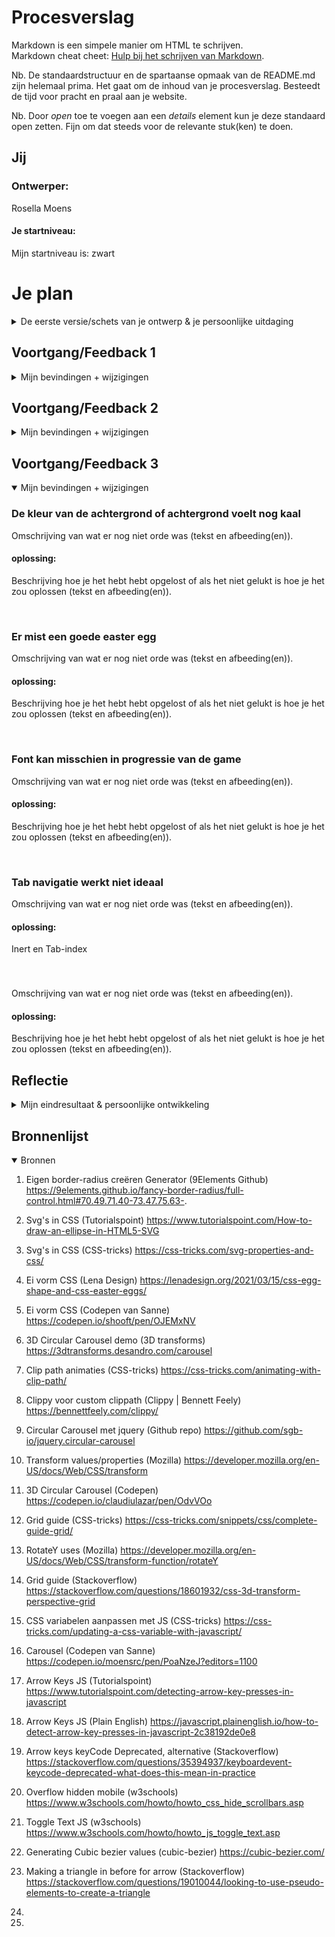 # Procesverslag
Markdown is een simpele manier om HTML te schrijven.  
Markdown cheat cheet: [Hulp bij het schrijven van Markdown](https://github.com/adam-p/markdown-here/wiki/Markdown-Cheatsheet).

Nb. De standaardstructuur en de spartaanse opmaak van de README.md zijn helemaal prima. Het gaat om de inhoud van je procesverslag. Besteedt de tijd voor pracht en praal aan je website.

Nb. Door *open* toe te voegen aan een *details* element kun je deze standaard open zetten. Fijn om dat steeds voor de relevante stuk(ken) te doen.




## Jij

### Ontwerper:
Rosella Moens

#### Je startniveau:
Mijn startniveau is: zwart




# Je plan

<details>
  <summary>De eerste versie/schets van je ontwerp & je persoonlijke uitdaging</summary>

  ### De eerste versie/schets:
  #### Concept 1
  <img src="./readme-images/schets-concept1.JPG" width="51%" alt="Concept 1 - schets 1"> 
  <img src="./readme-images/schets-concept1-2.JPG" width="45%" alt="Concept 1 - schets 2">

  #### Concept 2
  <img src="./readme-images/schets-concept2.JPG" width="48%" alt="Concept 2 - schets 1"> 
  <img src="./readme-images/schets-concept2-2.JPG" width="48%" alt="Concept 2 - schets 3"> 
  <img src="./readme-images/schets-concept2-1.JPG" width="97%" alt="Concept 2 - schets 2"> 

  ### Je ambitie: 
  Aan deze technieken/punten wil ik werken:
  - Vormen en elementen maken in CSS
  - Interactie met JS
  - Drie dimensionaliteit in CSS
  - Micro animaties en micro interacties
 
</details>




## Voortgang/Feedback 1

<details>
  <summary>Mijn bevindingen + wijzigingen </summary>

  ### Bevinding 1:
  De layout van de elementen past nog niet echt bij het karakter en vormen van Yoshi. 

  #### Oplossing:
  Bij Yoshi denk je eerder aan ronde vormen inplaats van hoekige vormen. Denk hierbij aan zijn eigen bouw die uit rondingen bestaat en natuurlijk ook zijn iconische ei. Ik heb dit opgelost door meer schetsen te maken met een oplossing voor dit probleem: Hoe geef ik de informatie weer in ronde vormen of cirkels?

  <img src="./readme-images/1-cirkels.jpg" alt="Schetsen van layouts met cirkels" width="49%">

<br>

  ### Bevinding 2:
  Het geluid balkje is visueel niet speels en erg statisch.

  #### Oplossing:
  Het lijkt me een goed idee om een interactie toe te voegen aan Yoshi of het ei met geluiden van zijn stem uit die tijd bijvoorbeeld. Om het dynamisch en ook toegankelijk te maken had ik ook het idee om dan de tekst te laten verschijnen die Yoshi dan zegt.

  <img src="./readme-images/1-geluid.jpg" alt="Schetsen van Layouts met interactief geluid">

<br>

  ### Bevinding 3:
  Er is nog niet echt een 'easter egg' of extra toevoeging.

  #### Oplossing:
  Dit is nog iets wat ik moet onderzoeken. Ik wil graag eerst de basis en functionaliteiten hebben staan en daarna zal ik mij hier verder in verdiepen wanneer hier vrijheid van tijd beschikbaar is. In deze instantie is de gehele set-up van de JS en de carousel in CSS al een grote uitdaging.

<br>

  ### Bevinding 4:
  Layout van informatie in aside/section/article is nog erg statisch

  #### Oplossing:
  Voor de teksten in mijn schetsen staan grote blokken met lopende tekst. Dit is erg saai en past dus niet goed bij Yoshi's karakter. Het is zeer statisch. Om dit op te lossen heb ik in vormen van cirkels gedacht, net als bij bevinding 1. Om de lijsten in deze article ook visueel interessanter te maken, heb ik gebruik gemaakt van markers en iconen.

  <img src="./readme-images/1-cirkels.jpg" alt="Schetsen van layouts met cirkels" width="55%"> <img src="./readme-images/1-article.png" alt="Informatie Ei 1" width="42%">

<br>


</details>





## Voortgang/Feedback 2

<details>
  <summary>Mijn bevindingen + wijzigingen</summary>
  
  ### Bevinding 1:
  Mijn fonts zijn dependent op een derde partij (Adobe Fonts)

  #### oplossing:
  Ik wilde het graag voorkomen dat ik een Adobe fonts link zou gebruiken voor dit project. Ik heb fonts opgezocht, die ik heb geconverteerd naar .woff en .woff2 bestanden. Deze heb ik met behulp van @font-face in de CSS toegevoegd en aangeroepen.

  <img src="./readme-images/2-fonts.png" alt="CSS: Font-faces" width="49%">

<br>

  ### Bevinding 2:
  Niet alle elementen kunnen nog met de tab key geselecteerd worden.

  #### oplossing:
  De eieren en twee arrow buttons zijn hiervoor geschikt, enkel is dit niet fijn bij het doortabben. Het tabben op de eieren is hierbij altijd in dezelfde volgorde (chronologisch net als in de HTML). Ook gaat de tab vervolgens naar de ul en bij alle list-items tabt hij over de kruis-buttons. Ik heb hier nog geen oplossing voor gevonden.
  Ik denk dat dit een kwestie is van de navigatie omzeilen en manipuleren.

<br>

  ### Bevinding 3:
  States zijn nog niet geheel en consistent toegepast op verschillende elementen.

  #### oplossing:
  De eieren en knoppen hadden nog geen states behalve de hover. Ik heb focus-visible states toegevoegd aan de eieren en buttons zowel als de hover. Deze zijn gelijk aan elkaar. Naast buttons zijn er geen andere interactieve elementen.

  <img src="./readme-images/2-states.1.png" alt="CSS: States hover & focus-visible op Button" width="49%">
  <img src="./readme-images/2-states.2.png" alt="CSS: States hover & focus-visible op Ei" width="49%">

<br>
  
  ### Bevinding 4:
  Er mist nog geluid of een extra addition van speelsheid/easteregg

  #### oplossing:
  Ik wilde nog graag geluiden toevoegen. Ik ben op zoek gegaan naar Yoshi's stem en geluiden die hij maakt in de specifieke games van de Yoshi's uit de tijdlijn. Hier ben ik erachter gekomen dat de iconische Yoshi stem pas 8 jaar na zijn eerste game appearance voorkwam. 
  Ik heb dus gerelateerde sounds gezocht (sommigen van deze worden herbruikt in andere games, vooral de eerste paar jaren in de tijdlijn). Deze sounds staan in een array in de JS, deze worden afgespeeld wanneer de JS function showEggInformation wordt aangeroepen, wat met een click is op een ei. Met behulp van een index wordt het juiste geluid aan het juiste ei gekoppeld.

  <img src="./readme-images/2-sounds.1.png" alt="JS: Sounds in Array" width="65%">
  <img src="./readme-images/2-sounds.2.png" alt="JS: Play sounds in function" width="34%">

<br>

  ### Bevinding 5:
  Symbolen worden op mobile niet goed weergegeven. (Arrows en cross symbols)
  Bovendien ook niet op macOS.
  <img src="./readme-images/symbol-problem.jpg" alt="Symbols not visible on mobile" width="45%">

  #### oplossing:
  Om dit probleem geheel te voorkomen leek het mij geschikt om in de arrow buttons, de arrows zelf te maken met CSS pseudo elements. Met het :before pseudoelement heb ik het rechthoekige deel van de pijl gemaakt, en de :after is het driehoekige gedeelte. Deze zijn gepositioneerd met em waarden. Wanneer de button wordt geschaalt blijft de positie juist. 

  <img src="./readme-images/2-arrows.png" alt="CSS: Arrow icons" width="49%">
  <img src="./readme-images/2-arrowbuttons.png" alt="Arrow buttons" width="49%">

  
<br>

  ### Bevinding 6:
  Verhoudingen van scale Yoshi jump-1 op mobile is niet mooi.

  #### oplossing:
  Beschrijving hoe je het hebt hebt opgelost of als het niet gelukt is hoe je het zou oplossen (tekst en afbeeding(en)).

  <img src="./readme-images/2-jump-out.png" alt="CSS: Jump animation Yoshi" width="49%">
  <img src="./readme-images/2-scaleyoshi.jpg" alt="Mobile Yoshi scale" width="49%">

<br>

  ### Bevinding 7:
  De JS is een Horror oplossing (veel lines die heel makkelijk condensed kunnen worden)

  <img src="./readme-images/2-horror.1.png" alt="Horror JS variabelen" width="49%">
  <img src="./readme-images/2-horror.2.png" alt="Horror JS functies" width="49%">

  #### oplossing:
  Om de functionaliteiten aan te maken en te testen op alle eieren en content die daarbij hoort, heb ik voor elk ei een button, ul li en kruisbutton geselecteerd en voor elk ei ook een specifieke functie geschreven.
  Met behulp van een for loop functie die de verschillende eieren in de ol een button, ul li en kruisbutton aanwijst. Deze wijst met eventlisteners op functies die dezelfde functionaliteiten hebben als de individuele functies van voorheen.

  <img src="./readme-images/2-fixhorror.1.png" alt="JS Forloop" width="49%">
  <img src="./readme-images/2-fixhorror.2.png" alt="JS show & hide information functions" width="49%">

  * Assign each egg a button, li and crossbutton
  * Calculate which egg we are on (1-9 either neg or pos)
  * Calculate how many turns left or right it needs to turn for the target click
  * Turn the lowest amount of times
  * Update the egg position


</details>




## Voortgang/Feedback 3

<details open>
  <summary>Mijn bevindingen + wijzigingen</summary>
  
  ### De kleur van de achtergrond of achtergrond voelt nog kaal
  Omschrijving van wat er nog niet orde was (tekst en afbeeding(en)).

  #### oplossing:
  Beschrijving hoe je het hebt hebt opgelost of als het niet gelukt is hoe je het zou oplossen (tekst en afbeeding(en)).

<br>

  ### Er mist een goede easter egg
  Omschrijving van wat er nog niet orde was (tekst en afbeeding(en)).

  #### oplossing:
  Beschrijving hoe je het hebt hebt opgelost of als het niet gelukt is hoe je het zou oplossen (tekst en afbeeding(en)).

<br>

  ### Font kan misschien in progressie van de game
  Omschrijving van wat er nog niet orde was (tekst en afbeeding(en)).

  #### oplossing:
  Beschrijving hoe je het hebt hebt opgelost of als het niet gelukt is hoe je het zou oplossen (tekst en afbeeding(en)).

<br>

  ### Tab navigatie werkt niet ideaal
  Omschrijving van wat er nog niet orde was (tekst en afbeeding(en)).

  #### oplossing:
  Inert en Tab-index

<br>

  ### 
  Omschrijving van wat er nog niet orde was (tekst en afbeeding(en)).

  #### oplossing:
  Beschrijving hoe je het hebt hebt opgelost of als het niet gelukt is hoe je het zou oplossen (tekst en afbeeding(en)).

</details>




## Reflectie

<details>
  <summary>Mijn eindresultaat & persoonlijke ontwikkeling</summary>

  ### Je uitkomst - karakteristiek screenshot(s):
  <img src="readme-images/dummy-plaatje.jpg" width="375px" alt="final ontwerp">


  ### Dit ging goed/Heb ik geleerd: 
  Korte omschrijving met plaatje(s)

  <img src="readme-images/dummy-plaatje.jpg" width="375px" alt="top">


  ### Dit was lastig/Is niet gelukt:
  Korte omschrijving met plaatje(s)

  <img src="readme-images/dummy-plaatje.jpg" width="375px" alt="bummer">
</details>




## Bronnenlijst

<details open>
<summary>Bronnen</summary>

<!-- Nb. Wees specifiek ('css-tricks' als bron is bijv. niet specifiek genoeg). -->

1. Eigen border-radius creëren Generator (9Elements Github) https://9elements.github.io/fancy-border-radius/full-control.html#70.49.71.40-73.47.75.63-.

2. Svg's in CSS (Tutorialspoint) https://www.tutorialspoint.com/How-to-draw-an-ellipse-in-HTML5-SVG

3. Svg's in CSS (CSS-tricks) https://css-tricks.com/svg-properties-and-css/

4. Ei vorm CSS (Lena Design) https://lenadesign.org/2021/03/15/css-egg-shape-and-css-easter-eggs/

5. Ei vorm CSS (Codepen van Sanne) https://codepen.io/shooft/pen/OJEMxNV

6. 3D Circular Carousel demo (3D transforms) https://3dtransforms.desandro.com/carousel

7. Clip path animaties (CSS-tricks) https://css-tricks.com/animating-with-clip-path/

8. Clippy voor custom clippath (Clippy | Bennett Feely) https://bennettfeely.com/clippy/

9. Circular Carousel met jquery (Github repo) https://github.com/sgb-io/jquery.circular-carousel

10. Transform values/properties (Mozilla) https://developer.mozilla.org/en-US/docs/Web/CSS/transform

11. 3D Circular Carousel (Codepen) https://codepen.io/claudiulazar/pen/OdvVOo

12. Grid guide (CSS-tricks) https://css-tricks.com/snippets/css/complete-guide-grid/

13. RotateY uses (Mozilla) https://developer.mozilla.org/en-US/docs/Web/CSS/transform-function/rotateY

14. Grid guide (Stackoverflow) https://stackoverflow.com/questions/18601932/css-3d-transform-perspective-grid

15. CSS variabelen aanpassen met JS (CSS-tricks) https://css-tricks.com/updating-a-css-variable-with-javascript/

16. Carousel (Codepen van Sanne) https://codepen.io/moensrc/pen/PoaNzeJ?editors=1100

17. Arrow Keys JS (Tutorialspoint) https://www.tutorialspoint.com/detecting-arrow-key-presses-in-javascript

18. Arrow Keys JS (Plain English) https://javascript.plainenglish.io/how-to-detect-arrow-key-presses-in-javascript-2c38192de0e8

19. Arrow keys keyCode Deprecated, alternative (Stackoverflow) https://stackoverflow.com/questions/35394937/keyboardevent-keycode-deprecated-what-does-this-mean-in-practice

20. Overflow hidden mobile (w3schools) https://www.w3schools.com/howto/howto_css_hide_scrollbars.asp

21. Toggle Text JS (w3schools) https://www.w3schools.com/howto/howto_js_toggle_text.asp

22. Generating Cubic bezier values (cubic-bezier) https://cubic-bezier.com/

23. Making a triangle in before for arrow (Stackoverflow) https://stackoverflow.com/questions/19010044/looking-to-use-pseudo-elements-to-create-a-triangle

24. 

25.

</details>
